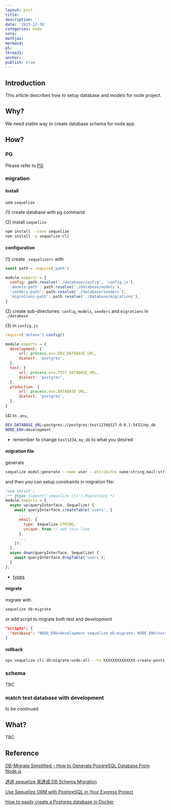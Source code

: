 ```yaml
---
layout: post
title:
description: ''
date: '2022-12-30'
categories: node
note:
mathjax:
mermaid:
p5:
threeJS:
anchor:
publish: true
---
```


## Introduction

This article describes how to setup database and models for node project.

## Why?

We need stable way to create database schema for node app.

## How?

### PG

Please refer to [PG]({{site.baseurl}}/pg/2022/12/30/postgresql.html)

### migration

#### install

use `sequelize`

(1) create database with pg command

(2) install `sequelize`

```bash
npm install --save sequelize
npm install -g sequelize-cli
```

#### configuration

(1) create `.sequelizerc` with

```javascript
const path = require('path')

module.exports = {
  config: path.resolve('./database/config', 'config.js'),
  'models-path': path.resolve('./database/models'),
  'seeders-path': path.resolve('./database/seeders'),
  'migrations-path': path.resolve('./database/migrations'),
}
```

(2) create sub-directories: `config`, `models`, `seeders` and `migrations` in `./database`

(3) in `config.js`

```javascript
require('dotenv').config()

module.exports = {
  development: {
      url: process.env.DEV_DATABASE_URL,
      dialect: 'postgres',
  },
  test: {
      url: process.env.TEST_DATABASE_URL,
      dialect: 'postgres',
  },
  production: {
      url: process.env.DATABASE_URL,
      dialect: 'postgres',
  },
}
```

(4) In `.env`,

```bash
DEV_DATABASE_URL=postgres://postgres:test1234@127.0.0.1:5432/my_db
NODE_ENV=development
```

* remember to change `test1234`, `my_db` to what you desired

#### migration file

generate

```bash
sequelize model:generate --name user --attributes name:string,mail:string,password:string
```

and then you can setup constraints in migration file:

```javascript
'use strict';
/** @type {import('sequelize-cli').Migration} */
module.exports = {
  async up(queryInterface, Sequelize) {
    await queryInterface.createTable('users', {
      ...
      email: {
        type: Sequelize.STRING,
        unique: true // add this line
      },
      ...
    });
  },
  async down(queryInterface, Sequelize) {
    await queryInterface.dropTable('users');
  }
};
```

* [types](https://sequelize.org/docs/v7/other-topics/other-data-types/)

#### migrate

migrate with

```bash
sequelize db:migrate
```

or add script to migrate both test and development

```JSON
"scripts": {
  "database": "NODE_ENV=development sequelize db:migrate; NODE_ENV=test sequelize db:migrate"
}
```

#### rollback

```bash
npx sequelize-cli db:migrate:undo:all --to XXXXXXXXXXXXXX-create-posts.js
```

### schema

TBC

### match test database with development

to be continued

## What?

TBC

## Reference

[DB-Migrate Simplified – How to Generate PosgreSQL Database From Node.js](https://www.kindsonthegenius.com/db-migrate-simplified-how-to-generate-posgresql-database-from-node-js/)

[透過 sequelize 來達成 DB Schema Migration](https://hackmd.io/@TSMI_E7ORNeP8YBbWm-lFA/ryCtaVW_M?print-pdf)

[Use Sequelize ORM with PostgreSQL in Your Express Project](https://blog.devgenius.io/use-sequelize-orm-with-postgresql-in-your-express-project-3c277b289522)

[How to easily create a Postgres database in Docker](https://dev.to/andre347/how-to-easily-create-a-postgres-database-in-docker-4moj)
